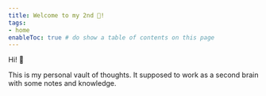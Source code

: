 ```yaml
---
title: Welcome to my 2nd 🧠!
tags:
- home
enableToc: true # do show a table of contents on this page
---
```


Hi! 👋

This is my personal vault of thoughts. It supposed to work as a second brain with some notes and knowledge.